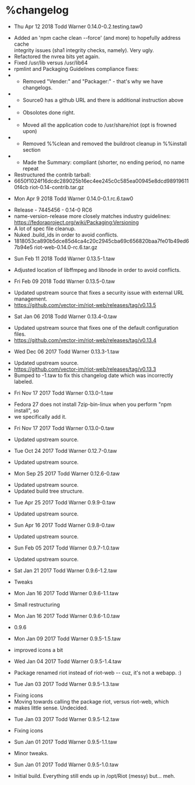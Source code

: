 # %changelog
* Thu Apr 12 2018 Todd Warner <t0dd at protonmail.com> 0.14.0-0.2.testing.taw0
- Added an 'npm cache clean --force' (and more) to hopefully address cache  
  integrity issues (sha1 integrity checks, namely). Very ugly.
- Refactored the nvrea bits yet again.
- Fixed /usr/lib versus /usr/lib64
- rpmlint and Packaging Guidelines compliance fixes:
-   - Removed "Vender:" and "Packager:" - that's why we have changelogs.
-   - Source0 has a github URL and there is additional instruction above
-   - Obsolotes done right.
-   - Moved all the application code to /usr/share/riot (opt is frowned upon)
-   - Removed %%clean and removed the buildroot cleanup in %%install section
-   - Made the Summary: compliant (shorter, no ending period, no name repeat
- Restructured the contrib tarball:
- 6650f1024f16dcdc289025b16ec4ee245c0c585ea00945e8dcd989196110f4cb  riot-0.14-contrib.tar.gz

* Mon Apr 9 2018 Todd Warner <t0dd at protonmail.com> 0.14.0-0.1.rc.6.taw0
- Release - 7445456 - 0.14-0 RC6
- name-version-release more closely matches industry guidelines:  
  https://fedoraproject.org/wiki/Packaging:Versioning
- A lot of spec file cleanup.
- Nuked .build\_ids in order to avoid conflicts.
- 1818053ca890b5dce85d4ca4c20c2945cba69c656820baa7fe01b49ed67b94e5  riot-web-0.14.0-rc.6.tar.gz

* Sun Feb 11 2018 Todd Warner <t0dd at protonmail.com> 0.13.5-1.taw
- Adjusted location of libffmpeg and libnode in order to avoid conflicts.

* Fri Feb 09 2018 Todd Warner <t0dd at protonmail.com> 0.13.5-0.taw
- Updated upstream source that fixes a security issue with external URL management.
- https://github.com/vector-im/riot-web/releases/tag/v0.13.5

* Sat Jan 06 2018 Todd Warner <t0dd at protonmail.com> 0.13.4-0.taw
- Updated upstream source that fixes one of the default configuration files.
- https://github.com/vector-im/riot-web/releases/tag/v0.13.4

* Wed Dec 06 2017 Todd Warner <t0dd at protonmail.com> 0.13.3-1.taw
- Updated upstream source.
- https://github.com/vector-im/riot-web/releases/tag/v0.13.3
- Bumped to -1.taw to fix this changelog date which was incorrectly labeled.

* Fri Nov 17 2017 Todd Warner <t0dd at protonmail.com> 0.13.0-1.taw
- Fedora 27 does not install 7zip-bin-linux when you perform "npm install", so
- we specifically add it.

* Fri Nov 17 2017 Todd Warner <t0dd at protonmail.com> 0.13.0-0.taw
- Updated upstream source.

* Tue Oct 24 2017 Todd Warner <t0dd at protonmail.com> 0.12.7-0.taw
- Updated upstream source.

* Mon Sep 25 2017 Todd Warner <t0dd at protonmail.com> 0.12.6-0.taw
- Updated upstream source.
- Updated build tree structure.

* Tue Apr 25 2017 Todd Warner <t0dd at protonmail.com> 0.9.9-0.taw
- Updated upstream source.

* Sun Apr 16 2017 Todd Warner <t0dd at protonmail.com> 0.9.8-0.taw
- Updated upstream source.

* Sun Feb 05 2017 Todd Warner <t0dd at protonmail.com> 0.9.7-1.0.taw
- Updated upstream source.

* Sat Jan 21 2017 Todd Warner <t0dd at protonmail.com> 0.9.6-1.2.taw
- Tweaks

* Mon Jan 16 2017 Todd Warner <t0dd at protonmail.com> 0.9.6-1.1.taw
- Small restructuring

* Mon Jan 16 2017 Todd Warner <t0dd at protonmail.com> 0.9.6-1.0.taw
- 0.9.6

* Mon Jan 09 2017 Todd Warner <t0dd at protonmail.com> 0.9.5-1.5.taw
- improved icons a bit

* Wed Jan 04 2017 Todd Warner <t0dd at protonmail.com> 0.9.5-1.4.taw
- Package renamed riot instead of riot-web -- cuz, it's not a webapp. :)

* Tue Jan 03 2017 Todd Warner <t0dd at protonmail.com> 0.9.5-1.3.taw
- Fixing icons
- Moving towards calling the package riot, versus riot-web, which
- makes little sense. Undecided.

* Tue Jan 03 2017 Todd Warner <t0dd at protonmail.com> 0.9.5-1.2.taw
- Fixing icons

* Sun Jan 01 2017 Todd Warner <t0dd at protonmail.com> 0.9.5-1.1.taw
- Minor tweaks.

* Sun Jan 01 2017 Todd Warner <t0dd at protonmail.com> 0.9.5-1.0.taw
- Initial build. Everything still ends up in /opt/Riot (messy) but... meh.

